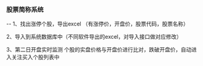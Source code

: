 ### 股票简称系统

--
1、找出涨停个股，导出excel （有涨停价，开盘价，股票代码，股票名称）

2、导入到系统数据库中（不同软件导出的excel，对导入接口做对应修改）

3、第二日开盘实时监测 个股的实盘价格与开盘价进行比对，跌破开盘价，自动进入关注买入个股列表中
